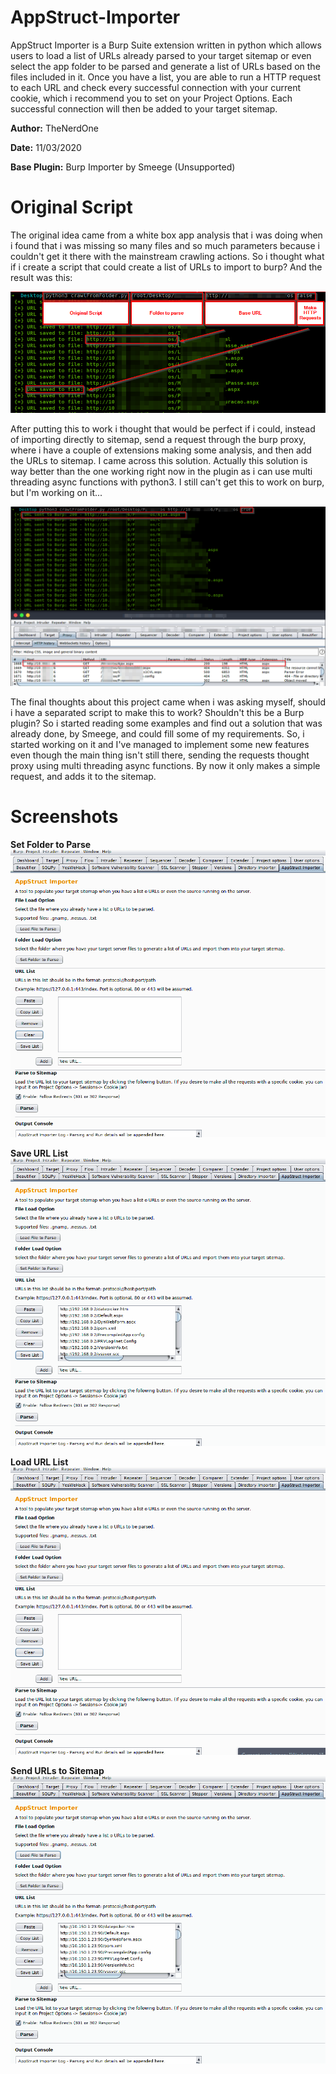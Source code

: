 # AppStruct-Importer
AppStruct Importer is a Burp Suite extension written in python which allows users to load a list of URLs already parsed to your target sitemap or even select the app folder to be parsed and generate a list of URLs based on the files included in it.
Once you have a list, you are able to run a HTTP request to each URL and check every successful connection with your current cookie, which i recommend you to set on your Project Options. Each successful connection will then be added to your target sitemap.

**Author:** TheNerdOne

**Date:** 11/03/2020

**Base Plugin:** Burp Importer by Smeege (Unsupported)

# Original Script
The original idea came from a white box app analysis that i was doing when i found that i was missing so many files and so much parameters because i couldn't get it there with the mainstream crawling actions. So i thought what if i create a script that could create a list of URLs to import to burp? And the result was this:

![AppStruct Importer Tab](https://raw.githubusercontent.com/TheNerdOne9/AppStruct-Importer/master/Screenshots/OriginalLIST.png)

After putting this to work i thought that would be perfect if i could, instead of importing directly to sitemap, send a request through the burp proxy, where i have a couple of extensions making some analysis, and then add the URLs to sitemap. I came across this solution. Actually this solution is way better than the one working right now in the plugin as i can use multi threading async functions with python3. I still can't get this to work on burp, but I'm working on it...

![AppStruct Importer Tab](https://raw.githubusercontent.com/TheNerdOne9/AppStruct-Importer/master/Screenshots/OriginalHTTP.png)

The final thoughts about this project came when i was asking myself, should i have a separated script to make this to work? Shouldn't this be a Burp plugin? So i started reading some examples and find out a solution that was already done, by Smeege, and could fill some of my requirements. So, i started working on it and I've managed to implement some new features even though the main thing isn't still there, sending the requests thought proxy using multi threading async functions. By now it only makes a simple request, and adds it to the sitemap.


# Screenshots
**Set Folder to Parse**
![AppStruct Importer Tab](https://raw.githubusercontent.com/TheNerdOne9/AppStruct-Importer/master/Screenshots/parseFolder.gif)

**Save URL List**
![AppStruct Importer Tab](https://raw.githubusercontent.com/TheNerdOne9/AppStruct-Importer/master/Screenshots/saveParser.gif)

**Load URL List**
![AppStruct Importer Tab](https://raw.githubusercontent.com/TheNerdOne9/AppStruct-Importer/master/Screenshots/loadList.gif)

**Send URLs to Sitemap**
![AppStruct Importer Tab](https://raw.githubusercontent.com/TheNerdOne9/AppStruct-Importer/master/Screenshots/makeRequests.gif)
